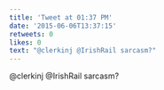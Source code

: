 ```yaml
---
title: 'Tweet at 01:37 PM'
date: '2015-06-06T13:37:15'
retweets: 0
likes: 0
text: "@clerkinj @IrishRail sarcasm?"
---
```

@clerkinj @IrishRail sarcasm?